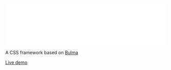 ![Nobu](./logo-wide.svg)

A CSS framework based on [Bulma](http://bulma.io)

[Live demo](http://nobu.lux.moe)